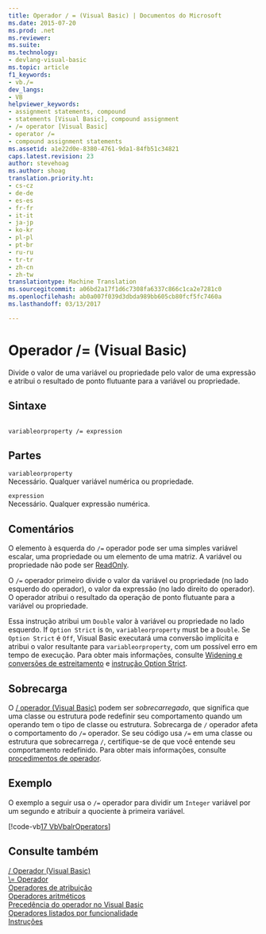 ```yaml
---
title: Operador / = (Visual Basic) | Documentos do Microsoft
ms.date: 2015-07-20
ms.prod: .net
ms.reviewer: 
ms.suite: 
ms.technology:
- devlang-visual-basic
ms.topic: article
f1_keywords:
- vb./=
dev_langs:
- VB
helpviewer_keywords:
- assignment statements, compound
- statements [Visual Basic], compound assignment
- /= operator [Visual Basic]
- operator /=
- compound assignment statements
ms.assetid: a1e22d0e-8380-4761-9da1-84fb51c34821
caps.latest.revision: 23
author: stevehoag
ms.author: shoag
translation.priority.ht:
- cs-cz
- de-de
- es-es
- fr-fr
- it-it
- ja-jp
- ko-kr
- pl-pl
- pt-br
- ru-ru
- tr-tr
- zh-cn
- zh-tw
translationtype: Machine Translation
ms.sourcegitcommit: a06bd2a17f1d6c7308fa6337c866c1ca2e7281c0
ms.openlocfilehash: ab0a007f039d3dbda989bb605cb80fcf5fc7460a
ms.lasthandoff: 03/13/2017

---
```

# <a name="-operator-visual-basic"></a>Operador /= (Visual Basic)
Divide o valor de uma variável ou propriedade pelo valor de uma expressão e atribui o resultado de ponto flutuante para a variável ou propriedade.  
  
## <a name="syntax"></a>Sintaxe  
  
```  
  
variableorproperty /= expression  
```  
  
## <a name="parts"></a>Partes  
 `variableorproperty`  
 Necessário. Qualquer variável numérica ou propriedade.  
  
 `expression`  
 Necessário. Qualquer expressão numérica.  
  
## <a name="remarks"></a>Comentários  
 O elemento à esquerda do `/=` operador pode ser uma simples variável escalar, uma propriedade ou um elemento de uma matriz. A variável ou propriedade não pode ser [ReadOnly](../../../visual-basic/language-reference/modifiers/readonly.md).  
  
 O `/=` operador primeiro divide o valor da variável ou propriedade (no lado esquerdo do operador), o valor da expressão (no lado direito do operador). O operador atribui o resultado da operação de ponto flutuante para a variável ou propriedade.  
  
 Essa instrução atribui um `Double` valor à variável ou propriedade no lado esquerdo. If `Option Strict` is `On`, `variableorproperty` must be a `Double`. Se `Option Strict` é `Off`, Visual Basic executará uma conversão implícita e atribui o valor resultante para `variableorproperty`, com um possível erro em tempo de execução. Para obter mais informações, consulte [Widening e conversões de estreitamento](../../../visual-basic/programming-guide/language-features/data-types/widening-and-narrowing-conversions.md) e [instrução Option Strict](../../../visual-basic/language-reference/statements/option-strict-statement.md).  
  
## <a name="overloading"></a>Sobrecarga  
 O [/ operador (Visual Basic)](../../../visual-basic/language-reference/operators/floating-point-division-operator.md) podem ser *sobrecarregado*, que significa que uma classe ou estrutura pode redefinir seu comportamento quando um operando tem o tipo de classe ou estrutura. Sobrecarga de `/` operador afeta o comportamento do `/=` operador. Se seu código usa `/=` em uma classe ou estrutura que sobrecarrega `/`, certifique-se de que você entende seu comportamento redefinido. Para obter mais informações, consulte [procedimentos de operador](../../../visual-basic/programming-guide/language-features/procedures/operator-procedures.md).  
  
## <a name="example"></a>Exemplo  
 O exemplo a seguir usa o `/=` operador para dividir um `Integer` variável por um segundo e atribuir a quociente à primeira variável.  
  
 [!code-vb[17 VbVbalrOperators](../../../visual-basic/language-reference/operators/codesnippet/VisualBasic/floating-point-division-assignment-operator_1.vb)]  
  
## <a name="see-also"></a>Consulte também  
 [/ Operador (Visual Basic)](../../../visual-basic/language-reference/operators/floating-point-division-operator.md)   
 [\\= Operador](../../../visual-basic/language-reference/operators/integer-division-assignment-operator.md)   
 [Operadores de atribuição](../../../visual-basic/language-reference/operators/assignment-operators.md)   
 [Operadores aritméticos](../../../visual-basic/language-reference/operators/arithmetic-operators.md)   
 [Precedência do operador no Visual Basic](../../../visual-basic/language-reference/operators/operator-precedence.md)   
 [Operadores listados por funcionalidade](../../../visual-basic/language-reference/operators/operators-listed-by-functionality.md)   
 [Instruções](../../../visual-basic/programming-guide/language-features/statements.md)

